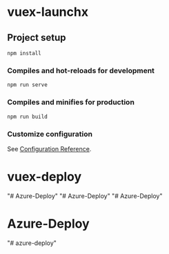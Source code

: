 # vuex-launchx

## Project setup
```
npm install
```

### Compiles and hot-reloads for development
```
npm run serve
```

### Compiles and minifies for production
```
npm run build
```

### Customize configuration
See [Configuration Reference](https://cli.vuejs.org/config/).
# vuex-deploy
"# Azure-Deploy" 
"# Azure-Deploy" 
"# Azure-Deploy" 
# Azure-Deploy
"# azure-deploy" 
